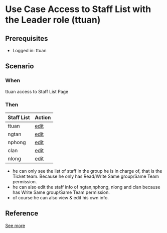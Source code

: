 # Use Case Access to Staff List with the Leader role (ttuan)

## Prerequisites 
- Logged in: ttuan 

## Scenario 
### When
ttuan access to Staff List Page &nbsp;

### Then 
| Staff List | Action
| ---- | ---- |
| ttuan | [edit]() |
| ngtan | [edit]() |
| nphong | [edit]() |
| clan | [edit]() |
| nlong | [edit]() |

- he can only see the list of staff in the group he is in charge of, that is the Ticket team. Because he only has Read/Write Same group/Same Team permission.
- he can also edit the staff info of ngtan,nphong, nlong and clan because has Write Same group/Same Team permission.&nbsp;
- of course he can also view & edit his own info. 

## Reference 
[See more](d1_leaders_role_group.md)
